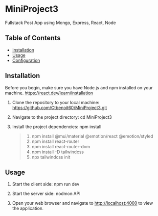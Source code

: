 # MiniProject3

Fullstack Post App using Mongo, Express, React, Node

## Table of Contents
- [Installation](#installation)
- [Usage](#usage)
- [Configuration](#configuration)


## Installation

Before you begin, make sure you have Node.js and npm installed on your machine.
 https://react.dev/learn/installation


1. Clone the repository to your local machine: https://github.com/Ctbenoit60/MiniProject3.git

2. Navigate to the project directory: cd MiniProject3

3. Install the project dependencies: npm install
   >1. npm install @mui/material @emotion/react @emotion/styled
   >2. npm install react-router
   >3. npm install react-router-dom
   >4. npm install -D tailwindcss
   >5. npx tailwindcss init 

## Usage

1. Start the client side: npm run dev
2. Start the server side: nodmon API


2. Open your web browser and navigate to [http://localhost:4000](http://localhost:4000) to view the application.



